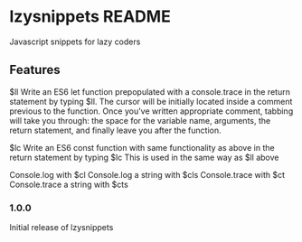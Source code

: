 # lzysnippets README

Javascript snippets for lazy coders

## Features
$ll
Write an ES6 let function prepopulated with a console.trace in the return statement by typing $ll.  The cursor will be initially located inside a comment previous to the function.  Once you've written appropriate comment, tabbing will take you through: the space for the variable name, arguments, the return statement, and finally leave you after the function.

$lc
Write an ES6 const function with same functionality as above in the return statement by typing $lc
This is used in the same way as $ll above

Console.log with $cl
Console.log a string with $cls
Console.trace with $ct
Console.trace a string with $cts


### 1.0.0

Initial release of lzysnippets

